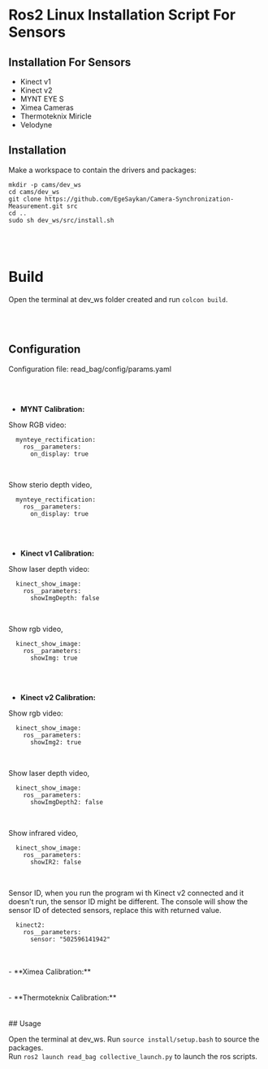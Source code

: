

# Ros2 Linux Installation Script For Sensors



## Installation For Sensors
- Kinect v1
- Kinect v2
- MYNT EYE S
- Ximea Cameras
- Thermoteknix Miricle
- Velodyne




## Installation

Make a workspace to contain the drivers and packages: 
```
mkdir -p cams/dev_ws
cd cams/dev_ws
git clone https://github.com/EgeSaykan/Camera-Synchronization-Measurement.git src
cd ..
sudo sh dev_ws/src/install.sh
```


<br>
<br>

# Build
Open the terminal at dev_ws folder created and run `colcon build`.

<br>
<br>

## Configuration

Configuration file: read_bag/config/params.yaml


<br>
<br>

- **MYNT Calibration:** <br>

Show RGB video: <br>
```
  mynteye_rectification:
    ros__parameters:
      on_display: true
```
<br>

Show sterio depth video,
```
  mynteye_rectification:
    ros__parameters:
      on_display: true
```
<br>
<br>

- **Kinect v1 Calibration:** <br>

Show laser depth video: <br>
```
  kinect_show_image:
    ros__parameters:
      showImgDepth: false
```
<br>

Show rgb video,
```
  kinect_show_image:
    ros__parameters:
      showImg: true
```
<br>
<br>

- **Kinect v2 Calibration:** <br>

Show rgb video: <br>
```
  kinect_show_image:
    ros__parameters:
      showImg2: true
```
<br>

Show laser depth video,
```
  kinect_show_image:
    ros__parameters:
      showImgDepth2: false
```
<br>

Show infrared video,
```
  kinect_show_image:
    ros__parameters:
      showIR2: false
```
<br>

Sensor ID, when you run the program wi th Kinect v2 connected and it doesn't run, the sensor ID might be different. The console will show the sensor ID of detected sensors, replace this with returned value.
```
  kinect2:
    ros__parameters:
      sensor: "502596141942"
```

<br>
<br>
- **Ximea Calibration:** <br>

<br>
<br>
- **Thermoteknix Calibration:** <br>

<br>
<br>
## Usage

Open the terminal at dev_ws.
Run `source install/setup.bash` to source the packages.<br>
Run `ros2 launch read_bag collective_launch.py` to launch the ros scripts.
